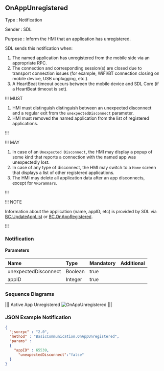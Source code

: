 ## OnAppUnregistered

Type
: Notification

Sender
: SDL

Purpose
: Inform the HMI that an application has unregistered.

SDL sends this notification when:

  1. The named application has unregistered from the mobile side via an appropriate RPC.
  2. The connection and corresponding session(s) are closed due to transport connection issues (for example, WiFi/BT connection closing on mobile device, USB unplugging, etc.).
  3. A HeartBeat timeout occurs between the mobile device and SDL Core (if a HeartBeat timeout is set).

!!! MUST

  1. HMI must distinguish distinguish between an unexpected disconnect and a regular exit from the `unexpectedDisconnect` parameter.
  2. HMI must removed the named application from the list of registered applications.

!!!

!!! MAY

  1. In case of an `Unexpected Disconnect`, the HMI may display a popup of some kind that reports a connection with the named app was unexpectedly lost.
  2. In case of any type of disconnect, the HMI may switch to a `Home` screen that displays a list of other registered applications.
  3. The HMI may delete all application data after an app disconnects, except for `VRGrammars`.

!!!

!!! NOTE

Information about the application (name, appID, etc) is provided by SDL via [BC.UpdateAppList](../updateapplist) or [BC.OnAppRegistered](../onappregistered).

!!!
### Notification

#### Parameters

|Name|Type|Mandatory|Additional|
|:---|:---|:--------|:---------|
|unexpectedDisconnect|Boolean|true||
|appID|Integer|true||

### Sequence Diagrams
|||
Active App Unregistered
![OnAppUnregistered](./assets/OnAppUnregistered.png)
|||

### JSON Example Notification
```json
{
  "jsonrpc" : "2.0",
  "method" : "BasicCommunication.OnAppUnregistered",
  "params" :
  {
    "appID" : 65539,
      "unexpectedDisconnect":"false"
  }
}
```
